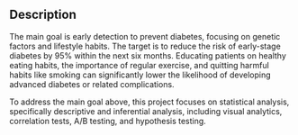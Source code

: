## Description
The main goal is early detection to prevent diabetes, focusing on genetic factors and lifestyle habits. The target is to reduce the risk of early-stage diabetes by 95% within the next six months. Educating patients on healthy eating habits, the importance of regular exercise, and quitting harmful habits like smoking can significantly lower the likelihood of developing advanced diabetes or related complications.

To address the main goal above, this project focuses on statistical analysis, specifically descriptive and inferential analysis, including visual analytics, correlation tests, A/B testing, and hypothesis testing.













